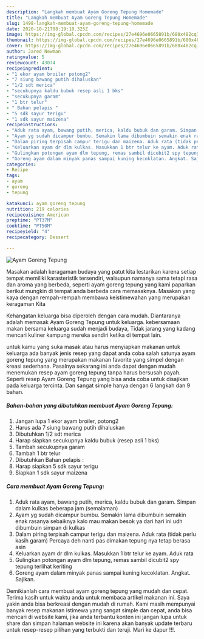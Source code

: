 ```yaml
---
description: "Langkah membuat Ayam Goreng Tepung Homemade"
title: "Langkah membuat Ayam Goreng Tepung Homemade"
slug: 1498-langkah-membuat-ayam-goreng-tepung-homemade
date: 2020-10-21T08:19:10.325Z
image: https://img-global.cpcdn.com/recipes/27e4696e0665891b/680x482cq70/ayam-goreng-tepung-foto-resep-utama.jpg
thumbnail: https://img-global.cpcdn.com/recipes/27e4696e0665891b/680x482cq70/ayam-goreng-tepung-foto-resep-utama.jpg
cover: https://img-global.cpcdn.com/recipes/27e4696e0665891b/680x482cq70/ayam-goreng-tepung-foto-resep-utama.jpg
author: Jared Newman
ratingvalue: 5
reviewcount: 43074
recipeingredient:
- "1 ekor ayam broiler potong2"
- "7 siung bawang putih dihaluskan"
- "1/2 sdt merica"
- "secukupnya kaldu bubuk resep asli 1 bks"
- "secukupnya garam"
- "1 btr telur"
- " Bahan pelapis "
- "5 sdk sayur terigu"
- "1 sdk sayur maizena"
recipeinstructions:
- "Aduk rata ayam, bawang putih, merica, kaldu bubuk dan garam. Simpan dalam kulkas beberapa jam (semalaman)"
- "Ayam yg sudah dicampur bumbu. Semakin lama dibumbuin semakin enak rasanya sebaiknya kalo mau makan besok ya dari hari ini udh dibumbuin simpan di kulkas"
- "Dalam piring terpisah campur terigu dan maizena. Aduk rata (tidak perlu kasih garam) Percaya deh nanti pas dimakan tepung nya tetap berasa asin"
- "Keluarkan ayam dr dlm kulkas. Masukkan 1 btr telur ke ayam. Aduk rata"
- "Gulingkan potongan ayam dlm tepung, remas sambil dicubit2 spy tepung terlihat keriting"
- "Goreng ayam dalam minyak panas sampai kuning kecoklatan. Angkat. Sajikan."
categories:
- Recipe
tags:
- ayam
- goreng
- tepung

katakunci: ayam goreng tepung 
nutrition: 219 calories
recipecuisine: American
preptime: "PT37M"
cooktime: "PT50M"
recipeyield: "4"
recipecategory: Dessert

---
```



![Ayam Goreng Tepung](https://img-global.cpcdn.com/recipes/27e4696e0665891b/680x482cq70/ayam-goreng-tepung-foto-resep-utama.jpg)

Masakan adalah keragaman budaya yang patut kita lestarikan karena setiap tempat memiliki karasteristik tersendiri, walaupun namanya sama tetapi rasa dan aroma yang berbeda, seperti ayam goreng tepung yang kami paparkan berikut mungkin di tempat anda berbeda cara memasaknya. Masakan yang kaya dengan rempah-rempah membawa keistimewahan yang merupakan keragaman Kita



Kehangatan keluarga bisa diperoleh dengan cara mudah. Diantaranya adalah memasak Ayam Goreng Tepung untuk keluarga. kebersamaan makan bersama keluarga sudah menjadi budaya, Tidak jarang yang kadang mencari kuliner kampung mereka sendiri ketika di tempat lain.

untuk kamu yang suka masak atau harus menyiapkan makanan untuk keluarga ada banyak jenis resep yang dapat anda coba salah satunya ayam goreng tepung yang merupakan makanan favorite yang simpel dengan kreasi sederhana. Pasalnya sekarang ini anda dapat dengan mudah menemukan resep ayam goreng tepung tanpa harus bersusah payah.
Seperti resep Ayam Goreng Tepung yang bisa anda coba untuk disajikan pada keluarga tercinta. Dan sangat simple hanya dengan 6 langkah dan 9 bahan.


<!--inarticleads1-->

##### Bahan-bahan yang dibutuhkan membuat Ayam Goreng Tepung:

1. Jangan lupa 1 ekor ayam broiler, potong2
1. Harus ada 7 siung bawang putih dihaluskan
1. Dibutuhkan 1/2 sdt merica
1. Harap siapkan secukupnya kaldu bubuk (resep asli 1 bks)
1. Tambah secukupnya garam
1. Tambah 1 btr telur
1. Dibutuhkan  Bahan pelapis :
1. Harap siapkan 5 sdk sayur terigu
1. Siapkan 1 sdk sayur maizena




<!--inarticleads2-->

##### Cara membuat  Ayam Goreng Tepung:

1. Aduk rata ayam, bawang putih, merica, kaldu bubuk dan garam. Simpan dalam kulkas beberapa jam (semalaman)
1. Ayam yg sudah dicampur bumbu. Semakin lama dibumbuin semakin enak rasanya sebaiknya kalo mau makan besok ya dari hari ini udh dibumbuin simpan di kulkas
1. Dalam piring terpisah campur terigu dan maizena. Aduk rata (tidak perlu kasih garam) Percaya deh nanti pas dimakan tepung nya tetap berasa asin
1. Keluarkan ayam dr dlm kulkas. Masukkan 1 btr telur ke ayam. Aduk rata
1. Gulingkan potongan ayam dlm tepung, remas sambil dicubit2 spy tepung terlihat keriting
1. Goreng ayam dalam minyak panas sampai kuning kecoklatan. Angkat. Sajikan.




Demikianlah cara membuat ayam goreng tepung yang mudah dan cepat. Terima kasih untuk waktu anda untuk membaca artikel makanan ini. Saya yakin anda bisa berkreasi dengan mudah di rumah. Kami masih mempunyai banyak resep makanan istimewa yang sangat simple dan cepat, anda bisa mencari di website kami, jika anda terbantu konten ini jangan lupa untuk share dan simpan halaman website ini karena akan banyak update terbaru untuk resep-resep pilihan yang terbukti dan teruji. Mari ke dapur !!!. 
